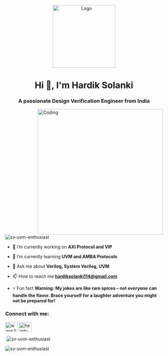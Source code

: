 
<p align="center">
  <img src="" alt="Logo" width="200" height="200">
</p>
<h1 align="center">Hi 👋, I'm Hardik Solanki</h1>
<h3 align="center">A passionate Design Verification Engineer from India</h3>
<img align="right" alt="Coding" width="400" src="https://cdn.dribbble.com/users/1162077/screenshots/3848914/programmer.gif">

<p align="left"> <img src="https://komarev.com/ghpvc/?username=sv-uvm-enthusiast&label=Profile%20views&color=0e75b6&style=flat" alt="sv-uvm-enthusiast" /> </p>

- 🔭 I’m currently working on **AXI Protocol and VIP**

- 🌱 I’m currently learning **UVM and AMBA Protocols**

- 💬 Ask me about **Verilog, System Verilog, UVM**

- 📫 How to reach me **hardiksolanki114@gmail.com**

- ⚡ Fun fact **Warning: My jokes are like rare spices – not everyone can handle the flavor. Brace yourself for a laughter adventure you might not be prepared for!**

<h3 align="left">Connect with me:</h3>
<p align="left">
<a href="https://linkedin.com/in/www.linkedin.com/in/hardik-functional-verification" target="blank"><img align="center" src="https://raw.githubusercontent.com/rahuldkjain/github-profile-readme-generator/master/src/images/icons/Social/linked-in-alt.svg" alt="www.linkedin.com/in/hardik-functional-verification" height="30" width="40" /></a>
<a href="https://instagram.com/hearty_pure" target="blank"><img align="center" src="https://raw.githubusercontent.com/rahuldkjain/github-profile-readme-generator/master/src/images/icons/Social/instagram.svg" alt="hearty_pure" height="30" width="40" /></a>
</p>

<p>&nbsp;<img align="center" src="https://github-readme-stats.vercel.app/api?username=sv-uvm-enthusiast&show_icons=true&locale=en" alt="sv-uvm-enthusiast" /></p>

<p><img align="center" src="https://github-readme-streak-stats.herokuapp.com/?user=sv-uvm-enthusiast&" alt="sv-uvm-enthusiast" /></p>

